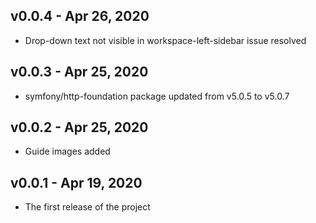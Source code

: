 ## v0.0.4 - Apr 26, 2020
-  Drop-down text not visible in workspace-left-sidebar issue resolved
## v0.0.3 - Apr 25, 2020
- symfony/http-foundation package updated from v5.0.5 to v5.0.7 
## v0.0.2 - Apr 25, 2020
- Guide images added
## v0.0.1 - Apr 19, 2020
- The first release of the project
